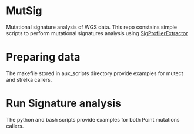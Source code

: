 # MutSig
Mutational signature analysis of WGS data. 
This repo constains simple scripts to perform mutational signatures analysis using [SigProfilerExtractor](https://github.com/AlexandrovLab/SigProfilerExtractor)

# Preparing data
The makefile stored in aux_scripts directory provide examples for mutect and strelka callers.

# Run Signature analysis
The python and bash scripts provide examples for both Point mutations callers.

